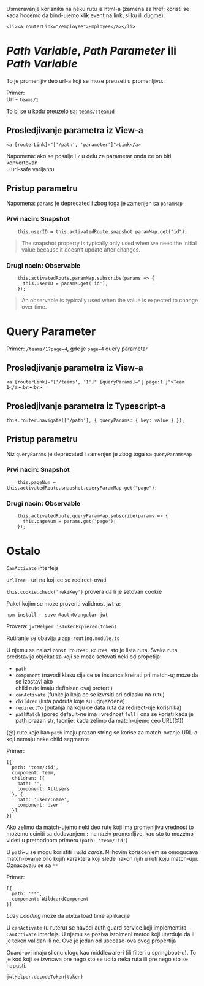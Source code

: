 Usmeravanje korisnika na neku rutu iz html-a (zamena za href; koristi se kada
hocemo da bind-ujemo klik event na link, sliku ili dugme):
```
<li><a routerLink="/employee">Employee</a></li>
```

# *Path Variable*, *Path Parameter* ili *Path Variable*

To je promenljiv deo url-a koji se moze preuzeti u promenljivu.

Primer:   
Url - `teams/1`  

To bi se u kodu preuzelo sa: `teams/:teamId`

## Prosledjivanje parametra iz View-a

```
<a [routerLink]="['/path', 'parameter']">Link</a>
```

Napomena: ako se posalje i `/` u delu za parametar onda ce on biti konvertovan   
          u url-safe varijantu
          
## Pristup parametru

Napomena: `params` je deprecated i zbog toga je zamenjen sa `paramMap`

### Prvi nacin: Snapshot
```
    this.userID = this.activatedRoute.snapshot.paramMap.get("id");
```

> The snapshot property is typically only used when we need the initial value because it doesn’t update after changes.


### Drugi nacin: Observable
```
    this.activatedRoute.paramMap.subscribe(params => {
      this.userID = params.get('id');
    });
```

> An observable is typically used when the value is expected to change over time.

# Query Parameter
Primer: `/teams/1?page=4`, gde je `page=4` query parametar

## Prosledjivanje parametra iz View-a
```
<a [routerLink]="['/teams', '1']" [queryParams]="{ page:1 }">Team 1</a><br><br>
```

## Prosledjivanje parametra iz Typescript-a
```
this.router.navigate(['/path'], { queryParams: { key: value } });
```

## Pristup parametru
Niz `queryParams` je deprecated i zamenjen je zbog toga sa `queryParamsMap`

### Prvi nacin: Snapshot
```
    this.pageNum = this.activatedRoute.snapshot.queryParamMap.get("page");
```

### Drugi nacin: Observable
```
    this.activatedRoute.queryParamMap.subscribe(params => {
      this.pageNum = params.get('page');
    });
```

# Ostalo

`CanActivate` interfejs

`UrlTree` - url na koji ce se redirect-ovati


`this.cookie.check('nekiKey')` provera da li je setovan cookie

Paket kojim se moze proveriti validnost jwt-a:
```
npm install --save @auth0/angular-jwt
```


Provera: `jwtHelper.isTokenExpiered(token)`


Rutiranje se obavlja u `app-routing.module.ts` 

U njemu se nalazi `const routes: Routes`, sto je lista
ruta. Svaka ruta predstavlja objekat za koji se moze
setovati neki od propetija:
- `path`
- `component` (navodi klasu cija ce se instanca kreirati pri match-u; moze da se izostavi ako  
               child rute imaju definisan ovaj proterti)
- `canActivate` (funkcija koja ce se izvrsiti pri odlasku na rutu)
- `children` (lista podruta koje su ugnjezdene)
- `redirectTo` (putanja na koju ce data ruta da redirect-uje korisnika)
- `pathMatch` (pored default-ne ima i vrednost `full` i ona se koristi kada je  
               path prazan str, tacnije, kada zelimo da match-ujemo ceo URL(@))  

              
(@) rute koje kao `path` imaju prazan string se korise za match-ovanje URL-a koji
    nemaju neke child segmente
    
Primer: 
```     
[{
  path: 'team/:id',
  component: Team,
  children: [{
    path: '',
    component: AllUsers
  }, {
    path: 'user/:name',
    component: User
  }]
}]
```
    
    
Ako zelimo da match-ujemo neki deo rute koji ima promenljivu vrednost
to mozemo uciniti sa dodavanjem `:` na naziv promenljive, kao sto to mozemo videti
u prethodnom primeru (`path: 'team/:id'`)
    
              
U `path`-u se mogu koristiti i *wild cards*. Njihovim koriscenjem se omogucava
match-ovanje bilo kojih karaktera koji slede nakon njih u ruti koju match-uju.
Oznacavaju se sa `**`

Primer:
```
[{
  path: '**',
  component: WildcardComponent
}]
```

*Lazy Loading* moze da ubrza load time aplikacije


U `canActivate` (u ruteru) se navodi auth guard service koji implementira 
`CanActivate` interfejs. U njemu se poziva istoimeni metod koji utvrduje da
li je token validan ili ne.
Ovo je jedan od usecase-ova ovog propertija


Guard-ovi imaju slicnu ulogu kao middleware-i (ili filteri u springboot-u).
To je kod koji se izvrsava pre nego sto se ucita neka ruta ili pre nego sto se
napusti.

`jwtHelper.decodeToken(token)`
